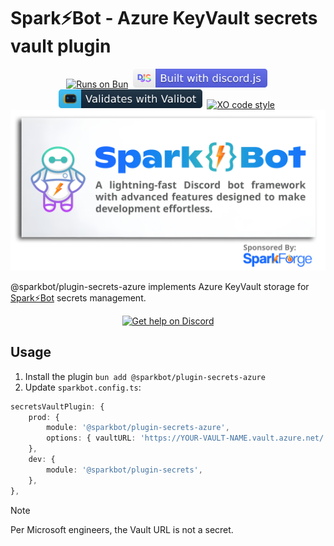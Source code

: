 # Spark⚡️Bot - Azure KeyVault secrets vault plugin

<div align="center">
    <a href="https://bun.sh"><img alt="Runs on Bun" src="https://img.shields.io/badge/Runs%20on%20Bun-%23E37AB4?style=flat&logo=bun&logoColor=%23F9F1E1&logoSize=auto&labelColor=%232F2F2F" height=30></a>&nbsp;
    <a href="https://discord.js.org"><img alt=" Built with discord.js" src="https://github.com/SparkBotDev/.github/raw/main/assets/images/discordjs-badge.svg" height=30></a>&nbsp;
    <a href="https://valibot.dev"><img alt="Validates with Valibot" src="https://github.com/SparkBotDev/.github/raw/main/assets/images/valibot-badge.svg" height=30></a>&nbsp;
    <a href="https://github.com/xojs/xo"><img alt="XO code style" src="https://shields.io/badge/code_style-5ed9c7?logo=xo&labelColor=gray" height=30></a>&nbsp;
</div>
<div align="center">
    <img src="https://github.com/SparkBotDev/.github/raw/main/assets/images/readme-banner.png" alt="">
</div>

@sparkbot/plugin-secrets-azure implements Azure KeyVault storage for [Spark⚡️Bot](https://github.com/SparkBotDev/SparkBot) secrets management.

<div align="center">
    <a href="https://discord.gg/J3FYK8VmrA"><img alt="Get help on Discord" src="https://img.shields.io/discord/1250847505566929037?logo=discord&logoColor=white&label=Get%20Help&labelColor=%235761E1&color=%2350545B" height=30></a>
</div>

## Usage

1. Install the plugin `bun add @sparkbot/plugin-secrets-azure`
2. Update `sparkbot.config.ts`:

```ts
secretsVaultPlugin: {
	prod: {
		module: '@sparkbot/plugin-secrets-azure',
		options: { vaultURL: 'https://YOUR-VAULT-NAME.vault.azure.net/ },
	},
	dev: {
		module: '@sparkbot/plugin-secrets',
	},
},
```

> [!NOTE]
> Per Microsoft engineers, the Vault URL is not a secret.
